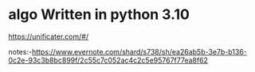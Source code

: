 # algo Written in python 3.10 
https://unificater.com/#/

notes:-https://www.evernote.com/shard/s738/sh/ea26ab5b-3e7b-b136-0c2e-93c3b8bc899f/2c55c7c052ac4c2c5e95767f77ea8f62
